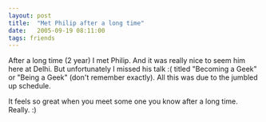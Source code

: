 ```yaml
---
layout: post
title:  "Met Philip after a long time"
date:   2005-09-19 08:11:00
tags: friends
---
```


After a long time (2 year) I met Philip. And it was really nice to seem him here at Delhi. But unfortunately I missed his talk :( titled "Becoming a Geek" or "Being a Geek" (don't remember exactly). All this was due to the jumbled up schedule.

It feels so great when you meet some one you know after a long time. Really. :)
